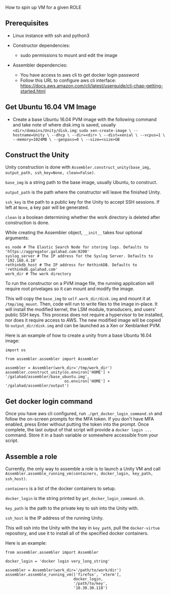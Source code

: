 
How to spin up VM for a given ROLE

## Prerequisites

- Linux instance with ssh and python3

- Constructor dependencies:
	- sudo permissions to mount and edit the image

- Assembler dependencies:
	- You have access to aws cli to get docker login password
	- Follow this URL to configure aws cli interface: https://docs.aws.amazon.com/cli/latest/userguide/cli-chap-getting-started.html

## Get Ubuntu 16.04 VM Image

- Create a base Ubuntu 16.04 PVM image with the following command and take note of where disk.img is saved, usually `<dir>/domains/Unity/disk.img`:
`sudo xen-create-image \
    --hostname=Unity \
    --dhcp \
    --dir=<dir> \
    --dist=xenial \
    --vcpus=1 \
    --memory=1024MB \
    --genpass=0 \
    --size=<size>GB`

## Construct the Unity

Unity construction is done with `Assembler.construct_unity(base_img, output_path, ssh_key=None, clean=False)`.

`base_img` is a string path to the base image, usually Ubuntu, to construct.

`output_path` is the path where the constructor will leave the finished Unity.

`ssh_key` is the path to a public key for the Unity to accept SSH sessions. If left at `None`, a key pair will be generated.

`clean` is a boolean determining whether the work directory is deleted after construction is done.

While creating the Assembler object, `__init__` takes four optional arguments:
```
es_node # The Elastic Search Node for storing logs. Defaults to 'https://aggregator.galahad.com:9200'
syslog_server # The IP address for the Syslog Server. Defaults to '192.168.4.10'
rethinkdb_host # The IP address for RethinkDB. Defaults to 'rethinkdb.galahad.com'
work_dir # The work directory
```

To run the constructor on a PVM image file, the running application will require root privelages so it can mount and modify the image.

This will copy the `base_img` to `self.work_dir/disk.img` and mount it at `/tmp/img_mount`. Then, code will run to write files to the image in-place. It will install the modified kernel, the LSM module, transducers, and users' public SSH keys. This process does not require a hypervisor to be installed, nor does it require access to AWS. The new modified image will be copied to `output_dir/disk.img` and can be launched as a Xen or Xenblanket PVM.

Here is an example of how to create a unity from a base Ubuntu 16.04 image:
```
import os

from assembler.assembler import Assembler

assembler = Assembler(work_dir='/tmp/work_dir')
assembler.construct_unity(os.environ['HOME'] + '/galahad/assembler/base_ubuntu.img',
                          os.environ['HOME'] + '/galahad/assembler/output')
```

## Get docker login command

Once you have aws cli configured, run `./get_docker_login_command.sh` and follow the on-screen prompts for the MFA token. If you don't have MFA enabled, press Enter without putting the token into the prompt. Once complete, the last output of that script will provide a `docker login ...` command. Store it in a bash variable or somewhere accessible from your script.

## Assemble a role

Currently, the only way to assemble a role is to launch a Unity VM and call `Assembler.assemble_running_vm(containers, docker_login, key_path, ssh_host)`.

`containers` is a list of the docker containers to setup.

`docker_login` is the string printed by `get_docker_login_command.sh`.

`key_path` is the path to the private key to ssh into the Unity with.

`ssh_host` is the IP address of the running Unity.

This will ssh into the Unity with the key in `key_path`, pull the `docker-virtue` repository, and use it to install all of the specified docker containers.

Here is an example:
```
from assembler.assembler import Assembler

docker_login = 'docker login very_long_string'

assembler = Assembler(work_dir='/path/to/work/dir')
assembler.assemble_running_vm(['firefox', 'xterm'],
                              docker_login,
                              '/path/to/key',
                              '10.30.30.118')
```
